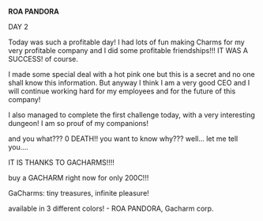 <!-- title: Raora's Journal Entry: Day 2 -->

**ROA PANDORA**

DAY 2

Today was such a profitable day! I had lots of fun making Charms for my very profitable company and I did some profitable friendships!!!
IT WAS A SUCCESS! of course.

I made some special deal with a hot pink one but this is a secret and no one shall know this information. But anyway I think I am a very good CEO and I will continue working hard for my employees and for the future of this company!

I also managed to complete the first challenge today, with a very interesting dungeon! I am so prouf of my companions!

and you what??? 0 DEATH!! you want to know why??? well... let me tell you....

IT IS THANKS TO GACHARMS!!!!

buy a GACHARM right now for only 200C!!!

GaCharms: tiny treasures, infinite pleasure!

available in 3 different colors!
\- ROA PANDORA, Gacharm corp.
